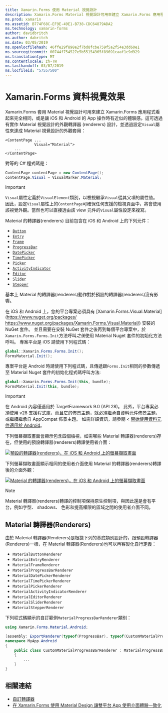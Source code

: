 ```yaml
---
title: Xamarin.Forms 使用 Material 視覺設計
description: Xamarin.Forms Material 視覺設計可用來建立 Xamarin.Forms 應用程式看起來完全相同，或是讓 iOS 和 Android 的 App 操作時有近似的體驗感。
ms.prod: xamarin
ms.assetid: B774F68C-EF9E-49E1-B738-CDC64879ADA2
ms.technology: xamarin-forms
author: davidbritch
ms.author: dabritch
ms.date: 03/05/2019
ms.openlocfilehash: 46ffe29f898e2f7bd8fcbe759f5a2f54e3dd60e1
ms.sourcegitcommit: 00744f754527e5b55154365f89691caaf1c9d929
ms.translationtype: MT
ms.contentlocale: zh-TW
ms.lasthandoff: 03/07/2019
ms.locfileid: "57557500"
---
```

# <a name="xamarinforms-material-visual"></a>Xamarin.Forms 資料視覺效果

Xamarin.Forms 套用 Material 視覺設計可用來建立 Xamarin.Forms 應用程式看起來完全相同，或是讓 iOS 和 Android 的 App 操作時有近似的體驗感。這可透過有實作 Material 視覺設計的外觀轉譯器 (renderers) 設計，並透過設定`Visual`屬性來達成 Material 視覺設計的外觀套用：

```xaml
<ContentPage ...
             Visual="Material">
    ...
</ContentPage>
```

對等的 C# 程式碼是：

```csharp
ContentPage contentPage = new ContentPage();
contentPage.Visual = VisualMarker.Material;
```

> [!IMPORTANT]
> `Visual`屬性定義於`VisualElement`類別，以檢視繼承`Visual`從其父項的屬性值。 因此，設定`Visual`屬性上的`ContentPage`可確保任何支援的檢視頁面中，將會使用該視覺外觀。當然也可以直接透由該 view 元件的`Visual`屬性設定來複寫。

Material 的轉譯器(renderers) 目前包含在 iOS 和 Android 上的下列元件：

- [`Button`](xref:Xamarin.Forms.Button)
- [`Entry`](xref:Xamarin.Forms.Entry)
- [`Frame`](xref:Xamarin.Forms.Frame)
- [`ProgressBar`](xref:Xamarin.Forms.ProgressBar)
- [`DatePicker`](xref:Xamarin.Forms.DatePicker)
- [`TimePicker`](xref:Xamarin.Forms.TimePicker)
- [`Picker`](xref:Xamarin.Forms.Picker)
- [`ActivityIndicator`](xref:Xamarin.Forms.ActivityIndicator)
- [`Editor`](xref:Xamarin.Forms.Editor)
- [`Slider`](xref:Xamarin.Forms.Slider)
- [`Stepper`](xref:Xamarin.Forms.Stepper)

基本上 Material 的轉譯器(renderers)動作對於預設的轉譯器(renderers)沒有影響。

在 iOS 和 Android 上，您的平台專案必須具有 [Xamarin.Forms.Visual.Material](https://www.nuget.org/packages/ https://www.nuget.org/packages/Xamarin.Forms.Visual.Material/) 安裝的 NuGet 套件。 並且需要在安裝 NuGet 套件之後再到每個平台專案中，於`Xamarin.Forms.Forms.Init`方法呼叫*之後*使用 Material Nuget 套件的初始化方法呼叫。 專案平台是 iOS 請使用下列程式碼：

```csharp
global::Xamarin.Forms.Forms.Init();
FormsMaterial.Init();
```

專案平台是 Android 時請使用下列程式碼，且傳遞跟`Forms.Init`相同的參數傳遞至 Material Nuget 套件的初始化程式碼呼叫方法:

```csharp
global::Xamarin.Forms.Forms.Init(this, bundle);
FormsMaterial.Init(this, bundle);
```

> [!IMPORTANT]
> 在 Android 內容僅適用於 TargetFramework 9.0 (API 28)。 此外，平台專案必須使用 v28 支援程式庫，而且它的佈景主題，就必須繼承自資料元件佈景主題，或繼續繼承自 AppCompat 佈景主題。 如需詳細資訊，請參閱 <<c0> [ 開始使用資料元件適用於 Android](https://github.com/material-components/material-components-android/blob/master/docs/getting-started.md)。

下列螢幕擷取畫面會顯示包含四個檢視，如需哪些 Material 轉譯器(renderers)存在，但使用的預設轉譯器(renderers)轉譯使用者介面：

[![預設的轉譯器(renderers)，在 iOS 和 Android 上的螢幕擷取畫面](material-visual-images/default-renderers.png "檢視使用預設的轉譯器(renderers)")](material-visual-images/default-renderers-large.png#lightbox)

下列螢幕擷取畫面顯示相同的使用者介面使用 Material 的轉譯器(renderers)轉譯後的介面外觀：

[![Material 的轉譯器(renderers)，在 iOS 和 Android 上的螢幕擷取畫面](material-visual-images/material-renderers.png "檢視使用資料轉譯器(renderers)")](material-visual-images/material-renderers-large.png#lightbox)

> [!NOTE]
> Material 轉譯器(renderers)轉譯的控制項保持原生控制項，與因此還是會有平台，例如字型、 shadows、 色彩和提高權限的區域之間的使用者介面不同。

## <a name="material-renderers"></a>Material 轉譯器(Renderers)
由於 Material 轉譯器(Renderers)是根據下列的基底類別設計的，跟預設轉譯器(Renderers)一樣，在 Material 轉譯器(Renderers)也可以再客製化自行定義：

- `MaterialButtonRenderer`
- `MaterialEntryRenderer`
- `MaterialFrameRenderer`
- `MaterialProgressBarRenderer`
- `MaterialDatePickerRenderer`
- `MaterialTimePickerRenderer`
- `MaterialPickerRenderer`
- `MaterialActivityIndicatorRenderer`
- `MaterialEditorRenderer`
- `MaterialSliderRenderer`
- `MaterialStepperRenderer`

下列程式碼顯示的自訂範例`MaterialProgressBarRenderer`類別：

```csharp
using Xamarin.Forms.Material.Android;

[assembly: ExportRenderer(typeof(ProgressBar), typeof(CustomMaterialProgressBarRenderer), new[] { typeof(VisualMarker.MaterialVisual) })]
namespace MyApp.Android
{
    public class CustomMaterialProgressBarRenderer : MaterialProgressBarRenderer
    {
        ...
    }
}
```

## <a name="related-links"></a>相關連結

- [自訂轉譯器](~/xamarin-forms/app-fundamentals/custom-renderer/index.md)
- [在 Xamarin.Forms 使用 Material Design 讓雙平台 App 使用介面體驗一致化](https://dotblogs.com.tw/jamestsai/2019/03/09/xamarinforms-using-material-design)
